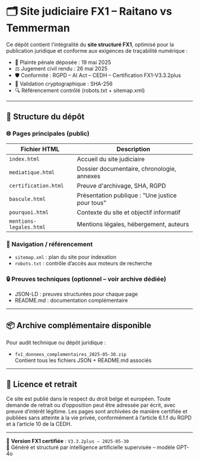 
# 🗂️ Site judiciaire FX1 – Raitano vs Temmerman

Ce dépôt contient l'intégralité du **site structuré FX1**, optimisé pour la publication juridique et conforme aux exigences de traçabilité numérique :

- 📅 Plainte pénale déposée : 19 mai 2025
- ⚖️ Jugement civil rendu : 26 mai 2025
- 🛡️ Conformité : RGPD – AI Act – CEDH – Certification FX1-V3.3.2plus
- 🔐 Validation cryptographique : SHA-256
- 🔍 Référencement contrôlé (robots.txt + sitemap.xml)

---

## 📁 Structure du dépôt

### 🌐 Pages principales (public)
| Fichier HTML | Description |
|--------------|-------------|
| `index.html` | Accueil du site judiciaire |
| `mediatique.html` | Dossier documentaire, chronologie, annexes |
| `certification.html` | Preuve d'archivage, SHA, RGPD |
| `bascule.html` | Présentation publique : "Une justice pour tous" |
| `pourquoi.html` | Contexte du site et objectif informatif |
| `mentions-legales.html` | Mentions légales, hébergement, auteurs |

### 🧭 Navigation / référencement
- `sitemap.xml` : plan du site pour indexation
- `robots.txt` : contrôle d’accès aux moteurs de recherche

### 🔒 Preuves techniques (optionnel – voir archive dédiée)
- JSON-LD : preuves structurées pour chaque page
- README.md : documentation complémentaire

---

## 📦 Archive complémentaire disponible

Pour audit technique ou dépôt juridique :
- `fx1_donnees_complementaires_2025-05-30.zip`  
Contient tous les fichiers JSON + README.md associés

---

## 🧾 Licence et retrait

Ce site est publié dans le respect du droit belge et européen. Toute demande de retrait ou d’opposition peut être adressée par écrit, avec preuve d’intérêt légitime. Les pages sont archivées de manière certifiée et publiées sans atteinte à la vie privée, conformément à l’article 6.1.f du RGPD et à l’article 10 de la CEDH.

---

📌 **Version FX1 certifiée** : `V3.3.2plus – 2025-05-30`  
🧠 Généré et structuré par intelligence artificielle supervisée – modèle GPT-4o


